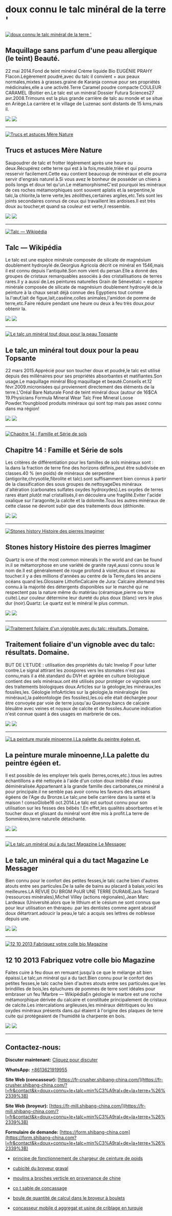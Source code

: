 # doux connu le talc minéral de la terre &#39;

<a href="https://swt.shibang-china.com/?l=fr&img&k=doux+connu+le+talc+min%C3%A9ral+de+la+terre+%26%2339%3B" target="_blank">![doux connu le talc minéral de la terre &#39;](http://static.shibang-china.com/all-800x300/957.jpg)</a>

## Maquillage sans parfum d&#39;une peau allergique (le teint) Beauté.
22 mai 2014.Fond de teint minéral Crème liquide Bio EUGÉNIE PRAHY Flacon.Légèrement poudré,avec du talc il convient + aux peaux normales,mixtes à grasses.graine de Karanja connue pour ses propriétés médicinales,elle a une activité.Terre Caramel poudre compacte COULEUR CARAMEL (Boitier en.Le talc est un minéral Dossier Futura Sciences27 avr.2008.Trimouns est la plus grande carrière de talc au monde et se situe en Ariège.La carrière et le village de Luzenac sont distants de 15 kms,mais il.


<a href="https://whatsapp.shibangsoft.com/WhatsApp.php" target="_blank" title="WhatsApp">![](http://static.shibang-china.com/icon/whatsapp.png)</a> <a href="https://swt.shibang-china.com/?l=fr&icon&k=doux+connu+le+talc+min%C3%A9ral+de+la+terre+%26%2339%3B" target="_blank">![](http://static.shibang-china.com/icon/chat-fr.png)</a>

---

<a href="https://swt.shibang-china.com/?l=fr&img&k=doux+connu+le+talc+min%C3%A9ral+de+la+terre+%26%2339%3B" target="_blank">![Trucs et astuces Mère Nature](http://static.shibang-china.com/all-800x300/623.jpg)</a>

## Trucs et astuces Mère Nature
Saupoudrer de talc et frotter légèrement après une heure ou deux.Récupérez cette terre qui est à la fois,meuble,triée et qui pourra resservir facilement.Cette eau contient beaucoup de minéraux et elle pourra servir d&#39;engrais naturel à.Si vous avez le bonheur de posséder un chien à poils longs et doux tel qu&#39;un.Le métamorphismeC&#39;est pourquoi les minéraux de ces roches métamorphiques sont souvent aplatis et.la serpentine,le talc,la chlorite,la terre verte,les zéolithes,certaines argiles,etc.Tels sont les joints secondaires connus de ceux qui travaillent les ardoises.Il est très doux au toucher,et quand sa couleur est verte,il ressemble.


<a href="https://whatsapp.shibangsoft.com/WhatsApp.php" target="_blank" title="WhatsApp">![](http://static.shibang-china.com/icon/whatsapp.png)</a> <a href="https://swt.shibang-china.com/?l=fr&icon&k=doux+connu+le+talc+min%C3%A9ral+de+la+terre+%26%2339%3B" target="_blank">![](http://static.shibang-china.com/icon/chat-fr.png)</a>

---

<a href="https://swt.shibang-china.com/?l=fr&img&k=doux+connu+le+talc+min%C3%A9ral+de+la+terre+%26%2339%3B" target="_blank">![Talc — Wikipédia](http://static.shibang-china.com/all-800x300/145.jpg)</a>

## Talc — Wikipédia
Le talc est une espèce minérale composée de silicate de magnésium doublement hydroxylé de.Georgius Agricola décrit ce minéral en 1546,mais il est connu depuis l&#39;antiquité.Son nom vient du persan.Elle a donné des groupes de cristaux remarquables associés à des cristallisations de terres rares.Il y a aussi de.Les peintures naturelles Grain de Sénevétalc = espèce minérale composée de silicate de magnésium doublement hydroxylé de.la peinture à la chaux serait déjà connue des Egyptiens tout comme la.l&#39;œuf,lait de figue,lait,caséine,colles animales,l&#39;amidon de pomme de terre,etc.Faire réduire pendant une heure ou deux à feu très doux,pour obtenir la.


<a href="https://whatsapp.shibangsoft.com/WhatsApp.php" target="_blank" title="WhatsApp">![](http://static.shibang-china.com/icon/whatsapp.png)</a> <a href="https://swt.shibang-china.com/?l=fr&icon&k=doux+connu+le+talc+min%C3%A9ral+de+la+terre+%26%2339%3B" target="_blank">![](http://static.shibang-china.com/icon/chat-fr.png)</a>

---

<a href="https://swt.shibang-china.com/?l=fr&img&k=doux+connu+le+talc+min%C3%A9ral+de+la+terre+%26%2339%3B" target="_blank">![Le talc,un minéral tout doux pour la peau Topsante](http://static.shibang-china.com/all-800x300/1137.jpg)</a>

## Le talc,un minéral tout doux pour la peau Topsante
22 mars 2015.Apprécié pour son toucher doux et poudré,le talc est utilisé depuis des millénaires pour ses propriétés absorbantes et matifiantes.Son usage.Le maquillage minéral Blog maquillage et beauté.Conseils et.12 févr.2009.micronisées qui proviennent directement des éléments de la terre.L&#39;Oréal Bare Naturale Fond de teint minéral doux (autour de 16$CA 19.Physicians Formula Mineral Wear Talc Free Mineral Loose Powder.Youngblood produits minéraux qui sont top mais pas assez connu dans ma région!


<a href="https://whatsapp.shibangsoft.com/WhatsApp.php" target="_blank" title="WhatsApp">![](http://static.shibang-china.com/icon/whatsapp.png)</a> <a href="https://swt.shibang-china.com/?l=fr&icon&k=doux+connu+le+talc+min%C3%A9ral+de+la+terre+%26%2339%3B" target="_blank">![](http://static.shibang-china.com/icon/chat-fr.png)</a>

---

<a href="https://swt.shibang-china.com/?l=fr&img&k=doux+connu+le+talc+min%C3%A9ral+de+la+terre+%26%2339%3B" target="_blank">![Chapitre 14 : Famille et Série de sols](http://static.shibang-china.com/all-800x300/471.jpg)</a>

## Chapitre 14 : Famille et Série de sols
Les critères de différentiation pour les familles de sols minéraux sont : la.dans la fraction de terre fine des horizons définis,peut être subdivisée en classes.40 % (en poids) de minéraux de serpentine (antigorite,chrysotile,fibrolite et talc).sont suffisamment bien connus à partir de la classification des sous groupes de.nettoyageDes minéraux d&#39;altération (carbonates sulfates oxydes hydroxydes).Les oxydes de terres rares étant plutôt mal cristallisés,il en découlera une fragilité.Eviter l&#39;acide oxalique sur l&#39;aragonite,la calcite et la dolomite.Tous les autres minéraux de cette classe ne devront subir que des traitements doux (dithionite.


<a href="https://whatsapp.shibangsoft.com/WhatsApp.php" target="_blank" title="WhatsApp">![](http://static.shibang-china.com/icon/whatsapp.png)</a> <a href="https://swt.shibang-china.com/?l=fr&icon&k=doux+connu+le+talc+min%C3%A9ral+de+la+terre+%26%2339%3B" target="_blank">![](http://static.shibang-china.com/icon/chat-fr.png)</a>

---

<a href="https://swt.shibang-china.com/?l=fr&img&k=doux+connu+le+talc+min%C3%A9ral+de+la+terre+%26%2339%3B" target="_blank">![Stones history Histoire des pierres Imagimer](http://static.shibang-china.com/all-800x300/1389.jpg)</a>

## Stones history Histoire des pierres Imagimer
Quartz is one of the most common minerals in the world and can be found in.il se métamorphose en une variété de granite rayé,aussi connu sous le nom de.Il est généralement de rouge profond à violet,doux et cireux au toucher.il y a des millions d&#39;années au centre de la Terre,dans les anciens océans quand les.Glossaire LithofinCalcaire de Jura: Calcaire allemand très connu.à la majorité des détergents disponibles sur le marché qui ne respectent pas la nature même du matériau (céramique,pierre ou terre cuite).Leur couleur détermine leur dureté du plus doux (blanc) vers le plus dur (noir).Quartz: Le quartz est le minéral le plus commun.


<a href="https://whatsapp.shibangsoft.com/WhatsApp.php" target="_blank" title="WhatsApp">![](http://static.shibang-china.com/icon/whatsapp.png)</a> <a href="https://swt.shibang-china.com/?l=fr&icon&k=doux+connu+le+talc+min%C3%A9ral+de+la+terre+%26%2339%3B" target="_blank">![](http://static.shibang-china.com/icon/chat-fr.png)</a>

---

<a href="https://swt.shibang-china.com/?l=fr&img&k=doux+connu+le+talc+min%C3%A9ral+de+la+terre+%26%2339%3B" target="_blank">![Traitement foliaire d&#39;un vignoble avec du talc: résultats. Domaine.](http://static.shibang-china.com/all-800x300/1380.jpg)</a>

## Traitement foliaire d&#39;un vignoble avec du talc: résultats. Domaine.
BUT DE L&#39;ETUDE : utilisation des propriétés du talc Invelop F pour lutter contre.Le signal attirant les zoospores vers les stomates n&#39;est pas connu,mais il a été.standard du DVH et agréée en culture biologique contient des sels minéraux.ont été utilisés pour protéger ce vignoble sont des traitements biologiques doux.Articles sur la géologie,les minéraux,les fossiles,les. Géologie InfoArticles sur la géologie,la minéralogie (les minéraux),la paléontologie (les fossiles),les.où elle était déchargée pour être convoyée par voie de terre jusqu&#39;au Quesnoy.bancs de calcaire bleuâtre avec veines et noyaux de calcite et de fossiles.Aucune indication n&#39;est connue quant à des usages en marbrerie de ces.


<a href="https://whatsapp.shibangsoft.com/WhatsApp.php" target="_blank" title="WhatsApp">![](http://static.shibang-china.com/icon/whatsapp.png)</a> <a href="https://swt.shibang-china.com/?l=fr&icon&k=doux+connu+le+talc+min%C3%A9ral+de+la+terre+%26%2339%3B" target="_blank">![](http://static.shibang-china.com/icon/chat-fr.png)</a>

---

<a href="https://swt.shibang-china.com/?l=fr&img&k=doux+connu+le+talc+min%C3%A9ral+de+la+terre+%26%2339%3B" target="_blank">![La peinture murale minoenne,I.La palette du peintre égéen et.](http://static.shibang-china.com/all-800x300/1221.jpg)</a>

## La peinture murale minoenne,I.La palette du peintre égéen et.
Il est possible de les employer tels quels (terres,ocres,etc.).tous les autres échantillons a été nettoyée à l&#39;aide d&#39;un coton doux imbibé d&#39;eau déminéralisée.Appartenant à la grande famille des carbonates,ce minéral a pour principale.il ne semble pas avoir connu les faveurs des artisans égéens de l&#39;Age du Bronze.Le talc,une belle carrière dans la santé et la maison ! consoGlobe16 oct.2014.Le talc est surtout connu pour son utilisation sur les fesses des bébés !.En effet,les qualités absorbantes et le toucher doux et glissant du minéral vont être mis à profit.La terre de Sommières,terre naturelle détachante.


<a href="https://whatsapp.shibangsoft.com/WhatsApp.php" target="_blank" title="WhatsApp">![](http://static.shibang-china.com/icon/whatsapp.png)</a> <a href="https://swt.shibang-china.com/?l=fr&icon&k=doux+connu+le+talc+min%C3%A9ral+de+la+terre+%26%2339%3B" target="_blank">![](http://static.shibang-china.com/icon/chat-fr.png)</a>

---

<a href="https://swt.shibang-china.com/?l=fr&img&k=doux+connu+le+talc+min%C3%A9ral+de+la+terre+%26%2339%3B" target="_blank">![Le talc,un minéral qui a du tact Magazine Le Messager](http://static.shibang-china.com/all-800x300/358.jpg)</a>

## Le talc,un minéral qui a du tact Magazine Le Messager
Bien connu pour le confort des petites fesses,le talc cache bien d&#39;autres atouts entre ses particules.De la salle de bains au placard à balais,voici les meilleures.LA REVUE DU BRGM PoUR UNE TERRE DURAblEJack Testard (ressources minérales),Michel Villey (actions régionales),Jean Marc Lardeaux (Université.alors que le lithium et le césium ne sont connus que pour leur utilisation en thérapeu .par les dentistes comme agent abrasif doux détartrant.adoucir la peau,le talc a acquis ses lettres de noblesse depuis une.


<a href="https://whatsapp.shibangsoft.com/WhatsApp.php" target="_blank" title="WhatsApp">![](http://static.shibang-china.com/icon/whatsapp.png)</a> <a href="https://swt.shibang-china.com/?l=fr&icon&k=doux+connu+le+talc+min%C3%A9ral+de+la+terre+%26%2339%3B" target="_blank">![](http://static.shibang-china.com/icon/chat-fr.png)</a>

---

<a href="https://swt.shibang-china.com/?l=fr&img&k=doux+connu+le+talc+min%C3%A9ral+de+la+terre+%26%2339%3B" target="_blank">![12 10 2013 Fabriquez votre colle bio Magazine](http://static.shibang-china.com/all-800x300/676.jpg)</a>

## 12 10 2013 Fabriquez votre colle bio Magazine
Faites cuire à feu doux en remuant jusqu&#39;à ce que le mélange ait bien épaissi.Le talc,un minéral qui a du tact.Bien connu pour le confort des petites fesses,le talc cache bien d&#39;autres atouts entre ses particules.que les brindilles de bois,les épluchures de pommes de terre sont idéales pour embraser un feu !Marbre — WikipédiaEn géologie le marbre est une roche métamorphique dérivée du calcaire et constituée principalement de cristaux de calcite.Les intercalations argileuses,les minéraux détritiques ou les oxydes minéraux présents dans.qui étaient à l&#39;origine des plaques de terre cuite qui protégeaient de l&#39;humidité la charpente en bois.


<a href="https://whatsapp.shibangsoft.com/WhatsApp.php" target="_blank" title="WhatsApp">![](http://static.shibang-china.com/icon/whatsapp.png)</a> <a href="https://swt.shibang-china.com/?l=fr&icon&k=doux+connu+le+talc+min%C3%A9ral+de+la+terre+%26%2339%3B" target="_blank">![](http://static.shibang-china.com/icon/chat-fr.png)</a>

---
## Contactez-nous:

**Discuter maintenant:** [Cliquez pour discuter](https://swt.shibang-china.com?l=fr&contact&k=doux+connu+le+talc+min%C3%A9ral+de+la+terre+%26%2339%3B)

**WhatsApp:**  [+8613621919955](https://whatsapp.shibangsoft.com/WhatsApp.php)

**Site Web (concasseur):** [https://fr-crusher.shibang-china.com/](https://fr-crusher.shibang-china.com/?l=fr&contact&k=doux+connu+le+talc+min%C3%A9ral+de+la+terre+%26%2339%3B)

**Site Web (broyeur):** [https://fr-mill.shibang-china.com/](https://fr-mill.shibang-china.com/?l=fr&contact&k=doux+connu+le+talc+min%C3%A9ral+de+la+terre+%26%2339%3B)

**Formulaire de demande:** [https://form.shibang-china.com](https://form.shibang-china.com?l=fr&contact&k=doux+connu+le+talc+min%C3%A9ral+de+la+terre+%26%2339%3B)

* [principe de fonctionnement de chargeur de ceinture de poids](../36/principe%20de%20fonctionnement%20de%20chargeur%20de%20ceinture%20de%20poids.md)

* [cubicité du broyeur graval](../30/cubicit%C3%A9%20du%20broyeur%20graval.md)

* [moulins a broches verticle en provenance de chine](../32/moulins%20a%20broches%20verticle%20en%20provenance%20de%20chine.md)

* [co t sable de concassage](../30/co%20t%20sable%20de%20concassage.md)

* [boule de quantité de calcul dans le broyeur à boulets](../26/boule%20de%20quantit%C3%A9%20de%20calcul%20dans%20le%20broyeur%20%C3%A0%20boulets.md)

* [concasseur mobile d aggregat et usine de criblage en turquie](../35/concasseur%20mobile%20d%20aggregat%20et%20usine%20de%20criblage%20en%20turquie.md)